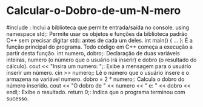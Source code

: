 # Calcular-o-Dobro-de-um-N-mero
#include <iostream>: Inclui a biblioteca que permite entrada/saída no console.
using namespace std;: Permite usar os objetos e funções da biblioteca padrão C++ sem precisar digitar std:: antes de cada um deles.
int main() { ... }: É a função principal do programa. Todo código em C++ começa a execução a partir desta função.
int numero, dobro;: Declaração de duas variáveis inteiras, numero (o número que o usuário irá inserir) e dobro (o resultado do cálculo).
cout << "Insira um numero: ";: Exibe a mensagem para o usuário inserir um número.
cin >> numero;: Lê o número que o usuário insere e o armazena na variável numero.
dobro = 2 * numero;: Calcula o dobro do número inserido.
cout << "O dobro de " << numero << " e: " << dobro << endl;: Exibe o resultado.
return 0;: Indica que o programa terminou com sucesso.
